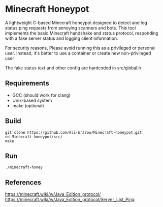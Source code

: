 # Minecraft Honeypot

A lightweight C-based Minecraft honeypot designed to detect and log status ping requests from annoying scanners and bots. 
This tool implements the basic Minecraft handshake and status protocol, responding with a fake server status and logging client information. 

For security reasons, Please avoid running this as a privileged or personel user.
Instead, it's better to use a container or create new non-privileged user

The fake status text and other config are hardcoded in src/global.h

## Requirements 
- GCC (should work for clang)
- Unix-based system 
- make (optional)

## Build 
``` 
git clone https://github.com/Ali-brarou/Minecraft-honeypot.git
cd Minecraft-honeypot/src/
make
```

## Run 
```
./minecraft-honey
```

## References 
https://minecraft.wiki/w/Java_Edition_protocol/
https://minecraft.wiki/w/Java_Edition_protocol/Server_List_Ping
